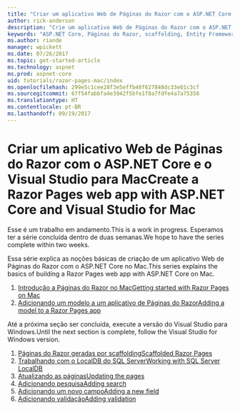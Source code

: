 ```yaml
---
title: "Criar um aplicativo Web de Páginas do Razor com o ASP.NET Core no Mac"
author: rick-anderson
description: "Crie um aplicativo Web de Páginas do Razor com o ASP.NET Core e o EF Core."
keywords: "ASP.NET Core, Páginas do Razor, scaffolding, Entity Framework Core, EF, EF Core, banco de dados, mac, macOS, Visual Studio para Mac"
ms.author: riande
manager: wpickett
ms.date: 07/26/2017
ms.topic: get-started-article
ms.technology: aspnet
ms.prod: aspnet-core
uid: tutorials/razor-pages-mac/index
ms.openlocfilehash: 299e5c1cee28f3e5effb48f627848dc33e01c3cf
ms.sourcegitcommit: 67f54fabbfa4e3942f5bfe1f8a7fdfe4a7a75358
ms.translationtype: HT
ms.contentlocale: pt-BR
ms.lasthandoff: 09/19/2017
---
```

# <a name="create-a-razor-pages-web-app-with-aspnet-core-and-visual-studio-for-mac"></a><span data-ttu-id="27124-104">Criar um aplicativo Web de Páginas do Razor com o ASP.NET Core e o Visual Studio para Mac</span><span class="sxs-lookup"><span data-stu-id="27124-104">Create a Razor Pages web app with ASP.NET Core and Visual Studio for Mac</span></span>

<span data-ttu-id="27124-105">Esse é um trabalho em andamento.</span><span class="sxs-lookup"><span data-stu-id="27124-105">This is a work in progress.</span></span> <span data-ttu-id="27124-106">Esperamos ter a série concluída dentro de duas semanas.</span><span class="sxs-lookup"><span data-stu-id="27124-106">We hope to have the series complete within two weeks.</span></span>

<span data-ttu-id="27124-107">Essa série explica as noções básicas de criação de um aplicativo Web de Páginas do Razor com o ASP.NET Core no Mac.</span><span class="sxs-lookup"><span data-stu-id="27124-107">This series explains the basics of building a Razor Pages web app with ASP.NET Core on Mac.</span></span>

1. [<span data-ttu-id="27124-108">Introdução a Páginas do Razor no Mac</span><span class="sxs-lookup"><span data-stu-id="27124-108">Getting started with Razor Pages on Mac</span></span>](xref:tutorials/razor-pages-mac/razor-pages-start)
1. [<span data-ttu-id="27124-109">Adicionando um modelo a um aplicativo de Páginas do Razor</span><span class="sxs-lookup"><span data-stu-id="27124-109">Adding a model to a Razor Pages app</span></span>](xref:tutorials/razor-pages-mac/model)


<span data-ttu-id="27124-110">Até a próxima seção ser concluída, execute a versão do Visual Studio para Windows.</span><span class="sxs-lookup"><span data-stu-id="27124-110">Until the next section is complete, follow the Visual Studio for Windows version.</span></span>

1. [<span data-ttu-id="27124-111">Páginas do Razor geradas por scaffolding</span><span class="sxs-lookup"><span data-stu-id="27124-111">Scaffolded Razor Pages</span></span>](xref:tutorials/razor-pages/page)
1. [<span data-ttu-id="27124-112">Trabalhando com o LocalDB do SQL Server</span><span class="sxs-lookup"><span data-stu-id="27124-112">Working with SQL Server LocalDB</span></span>](xref:tutorials/razor-pages/sql)
1. [<span data-ttu-id="27124-113">Atualizando as páginas</span><span class="sxs-lookup"><span data-stu-id="27124-113">Updating the pages</span></span>](xref:tutorials/razor-pages/da1)
1. [<span data-ttu-id="27124-114">Adicionando pesquisa</span><span class="sxs-lookup"><span data-stu-id="27124-114">Adding search</span></span>](xref:tutorials/razor-pages/search)
1. [<span data-ttu-id="27124-115">Adicionando um novo campo</span><span class="sxs-lookup"><span data-stu-id="27124-115">Adding a new field</span></span>](xref:tutorials/razor-pages/new-field)
1. [<span data-ttu-id="27124-116">Adicionando validação</span><span class="sxs-lookup"><span data-stu-id="27124-116">Adding validation</span></span>](xref:tutorials/razor-pages/validation)